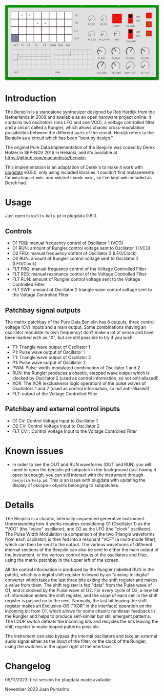 ![plugdata Benjolin](https://github.com/jipumarino/benjolin/blob/master/plugdata_benjolin.png)

# Introduction

The Benjolin is a standalone synthesizer designed by Rob Hordijk from the Netherlands in 2009 and available as an open hardware project online. It contains two oscillators (one LFO and one VCO), a voltage controlled filter and a circuit called a Rungler, which allows chaotic cross-modulation possibilities between the different parts of the circuit. Hordijk refers to the Benjolin as a circuit which has been "bent by design."

The original Pure Data implementation of the Benjolin was coded by Derek Holzer in SEP-NOV 2016 in Helsinki, and it's available at https://github.com/macumbista/benjolin.

This implementation is an adaptation of Derek's to make it work with [plugdata](https://plugdata.org) v0.8.0, only using included libraries. I couldn't find replacements for `mmb/biquad.mmb~` and `mmb/multimode.mmb~`, so I've kept `mmb` included as Derek had.

# Usage

Just open `benjolin-help.pd` in plugdata 0.8.0.

## Controls

- O1 FRQ: manual frequency control of Oscillator 1 (VCO)
- O1 RUN: amount of Rungler control voltage sent to Oscillator 1 (VCO)
- O2 FRQ: manual frequency control of Oscillator 2 (LFO/Clock)
- O2 RUN: amount of Rungler control voltage sent to Oscillator 2 (LFO/Clock)
- FLT FRQ: manual frequency control of the Voltage Controlled Filter
- FLT RES: manual resonance control of the Voltage Controlled Filter
- FLT RUN: amount of Rungler control voltage sent to the Voltage Controlled Filter
- FLT SWP: amount of Oscillator 2 triangle wave control voltage sent to the Voltage Controlled Filter

## Patchbay signal outputs

The matrix patchbay of the Pure Data Benjolin has 8 outputs, three control voltage (CV) inputs and a main output. Some combinations (having an oscillator modulate its own frequency) don’t make a lot of sense and have been marked with an "X", but are still possible to try if you wish.

- T1: Triangle wave output of Oscillator 1
- P1: Pulse wave output of Oscillator 1
- T1: Triangle wave output of Oscillator 2
- P1: Pulse wave output of Oscillator 2
- PWM: Pulse-width-modulated combination of Oscillator 1 and 2
- RUN: the Rungler produces a chaotic, stepped wave output which is clocked by Oscillator 2 (used as control information, so not anti-aliased!)
- XOR: The XOR (exclusive/or logic operation) of the pulse waves of Oscillators 1 and 2 (used as control information, so not anti-aliased!)
- FLT: output of the Voltage Controlled Filter

## Patchbay and external control inputs

- O1 CV: Control Voltage Input to Oscillator 1
- O2 CV: Control Voltage Input to Oscillator 2
- FLT CV: : Control Voltage Input to the Voltage Controlled Filter

# Known issues

- In order to see the OUT and RUN waveforms (OUT and RUN) you will need to open the benjolin.pd subpatch in the background (just having it open is enough, you can still interact with the instrument through `benjolin-help.pd`. This is an issue with plugdata with updating the display of oscope~ objects belonging to subpatches.

# Details

The Benjolin is a chaotic, internally sequenced generative instrument. Understanding how it works requires considering O1 (Oscillator 1) as the "VCO" (the "voice" oscillator), and O2 as the LFO (the "clock" oscillator). The Pulse Width Modulation (a comparison of the two Triangle waveforms from each oscillator) is then fed into a resonant "VCF" (a multi-mode filter), which can then be sent to the output. The various waveforms of different internal sections of the Benjolin can also be sent to either the main output of the instrument, or the various control inputs of the oscillators and filter, using the matrix patchbay in the upper left of the screen.

All the control information is produced by the Rungler (labelled RUN in the patch), which is a digital shift register followed by an "analog-to-digital" converter which takes the last three bits exiting the shift register and makes a value from them. The shift register is fed "data" from the Pulse wave of O1, and is clocked by the Pulse wave of O2. For every cycle of O2, a new bit of information enters the shift register, and the value of each cell in the shift register is passed on to the next. Normally, the last bit leaving the shift register makes an Exclusive-OR ("XOR" in the interface) operation on the incoming bit from O1, which allows for some chaotic nonlinear feedback in the Rungler and helps to produce self-similar but still emergent patterns. The LOOP switch defeats the incoming bits and recycles the bits leaving the shift register to make looped patterns possible.

The instrument can also bypass the internal oscillators and take an external audio signal either as the input of the filter, or the clock of the Rungler, using the switches in the upper right of the interface.

# Changelog

05/11/2023: first version for plugdata made available

November 2023
Juan Pumarino

